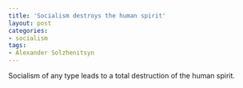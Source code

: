 ```yaml
---
title: 'Socialism destroys the human spirit'
layout: post
categories:
- socialism
tags:
- Alexander Solzhenitsyn
---
```


Socialism of any type leads to a total destruction of the human spirit.